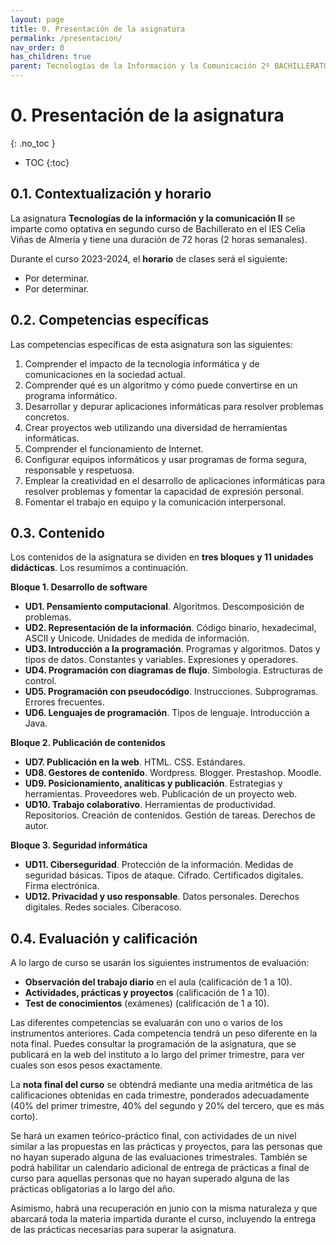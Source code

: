 ```yaml
---
layout: page
title: 0. Presentación de la asignatura
permalink: /presentacion/
nav_order: 0
has_children: true
parent: Tecnologías de la Información y la Comunicación 2º BACHILLERATO
---
```


# 0. Presentación de la asignatura
{: .no_toc }

- TOC
{:toc}

## 0.1. Contextualización y horario

La asignatura **Tecnologías de la información y la comunicación II** se imparte como optativa en segundo curso de Bachillerato en el IES Celia Viñas de Almería y tiene una duración de 72 horas (2 horas semanales).

Durante el curso 2023-2024, el **horario** de clases será el siguiente:

* Por determinar.
* Por determinar.


## 0.2. Competencias específicas

Las competencias específicas de esta asignatura son las siguientes:

1. Comprender el impacto de la tecnología informática y de comunicaciones en la sociedad actual.
2. Comprender qué es un algoritmo y cómo puede convertirse en un programa informático.
3. Desarrollar y depurar aplicaciones informáticas para resolver problemas concretos.
4. Crear proyectos web utilizando una diversidad de herramientas informáticas.
5. Comprender el funcionamiento de Internet.
6. Configurar equipos informáticos y usar programas de forma segura, responsable y respetuosa.
7. Emplear la creatividad en el desarrollo de aplicaciones informáticas para resolver problemas y fomentar la capacidad de expresión personal.
8. Fomentar el trabajo en equipo y la comunicación interpersonal.

## 0.3. Contenido

Los contenidos de la asignatura se dividen en **tres bloques y 11 unidades didácticas**. Los resumimos a continuación.

**Bloque 1. Desarrollo de software**

* **UD1. Pensamiento computacional**. Algoritmos. Descomposición de problemas.
* **UD2. Representación de la información**. Código binario, hexadecimal, ASCII y Unicode. Unidades de medida de información.
* **UD3. Introducción a la programación**. Programas y algoritmos. Datos y tipos de datos. Constantes y variables. Expresiones y operadores.
* **UD4. Programación con diagramas de flujo**. Simbología. Estructuras de control.
* **UD5. Programación con pseudocódigo**. Instrucciones. Subprogramas. Errores frecuentes.
* **UD6. Lenguajes de programación**. Tipos de lenguaje. Introducción a Java.

**Bloque 2. Publicación de contenidos**

* **UD7. Publicación en la web**. HTML. CSS. Estándares.
* **UD8. Gestores de contenido**. Wordpress. Blogger. Prestashop. Moodle.
* **UD9. Posicionamiento, analíticas y publicación**. Estrategias y herramientas. Proveedores web. Publicación de un proyecto web.
* **UD10. Trabajo colaborativo**. Herramientas de productividad. Repositorios. Creación de contenidos. Gestión de tareas. Derechos de autor.

**Bloque 3. Seguridad informática**

* **UD11. Ciberseguridad**. Protección de la información. Medidas de seguridad básicas. Tipos de ataque. Cifrado. Certificados digitales. Firma electrónica.
* **UD12. Privacidad y uso responsable**. Datos personales. Derechos digitales. Redes sociales. Ciberacoso.


## 0.4. Evaluación y calificación

A lo largo de curso se usarán los siguientes instrumentos de evaluación:

* **Observación del trabajo diario** en el aula (calificación de 1 a 10).
* **Actividades, prácticas y proyectos** (calificación de 1 a 10).
* **Test de conocimientos** (exámenes) (calificación de 1 a 10).

Las diferentes competencias se evaluarán con uno o varios de los instrumentos anteriores. Cada competencia tendrá un peso diferente en la nota final. Puedes consultar la programación de la asignatura, que se publicará en la web del instituto a lo largo del primer trimestre, para ver cuales son esos pesos exactamente.

La **nota final del curso** se obtendrá mediante una media aritmética de las calificaciones obtenidas en cada trimestre, ponderados adecuadamente (40% del primer trimestre, 40% del segundo y 20% del tercero, que es más corto).

Se hará un examen teórico-práctico final, con actividades de un nivel similar a las propuestas en las prácticas y proyectos, para las personas que no hayan superado alguna de las evaluaciones trimestrales. También se podrá habilitar un calendario adicional de entrega de prácticas a final de curso para aquellas personas que no hayan superado alguna de las prácticas obligatorias a lo largo del año.

Asimismo, habrá una recuperación en junio con la misma naturaleza y que abarcará toda la materia impartida durante el curso, incluyendo la entrega de las prácticas necesarias para superar la asignatura.


